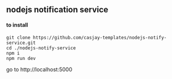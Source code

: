 ## nodejs notification service

#### to install
```
git clone https://github.com/casjay-templates/nodejs-notify-service.git
cd ./nodejs-notify-service
npm i
npm run dev
```

go to http://localhost:5000

